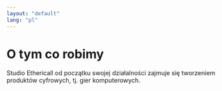 ```yaml
---
layout: "default"
lang: "pl"
---
```


# O tym co robimy

Studio Ethericall od początku swojej działalności zajmuje się tworzeniem produktów cyfrowych, tj. gier komputerowych.